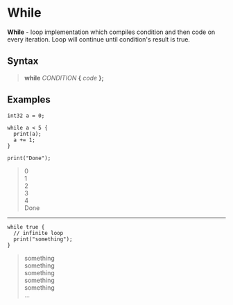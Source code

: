 # While
**While** - loop implementation which compiles condition and then code on every iteration.
Loop will continue until condition's result is true.

## Syntax
> **while** _CONDITION_ **{** _code_ **};**

## Examples

```tpl-lang
int32 a = 0;

while a < 5 {
  print(a);
  a += 1;
}

print("Done");
```
> 0 <br/>
> 1 <br/>
> 2 <br/>
> 3 <br/>
> 4 <br/>
> Done <br/>

----

```tpl-lang
while true {
  // infinite loop
  print("something");
}
```
> something <br/>
> something <br/>
> something <br/>
> something <br/>
> something <br/>
> ... <br/>
